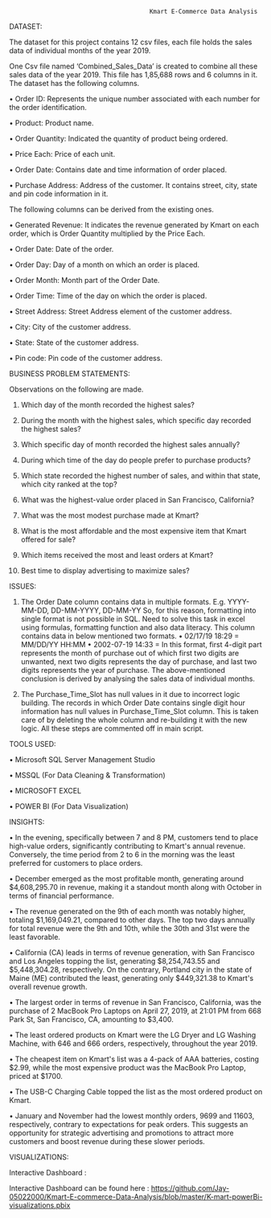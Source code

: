                                            Kmart E-Commerce Data Analysis



DATASET:

The dataset for this project contains 12 csv files, each file holds the sales data of individual months of the year 2019.

One Csv file named ‘Combined_Sales_Data’ is created to combine all these sales data of the year 2019. This file has 1,85,688 rows and 6 columns in it.
The dataset has the following columns.

• Order ID: Represents the unique number associated with each number for the order identification.

• Product: Product name.

• Order Quantity: Indicated the quantity of product being ordered.

• Price Each: Price of each unit.

• Order Date: Contains date and time information of order placed.

• Purchase Address: Address of the customer. It contains street, city, state and pin code information in it.

The following columns can be derived from the existing ones.

• Generated Revenue: It indicates the revenue generated by Kmart on each order, which is Order Quantity multiplied by the Price Each.

• Order Date: Date of the order.

• Order Day: Day of a month on which an order is placed.

• Order Month: Month part of the Order Date.

• Order Time: Time of the day on which the order is placed.

• Street Address: Street Address element of the customer address.

• City: City of the customer address.

• State: State of the customer address.

• Pin code: Pin code of the customer address.


BUSINESS PROBLEM STATEMENTS:

Observations on the following are made.

1) Which day of the month recorded the highest sales?

2) During the month with the highest sales, which specific day recorded the highest sales?

3) Which specific day of month recorded the highest sales annually?

4) During which time of the day do people prefer to purchase products?

5) Which state recorded the highest number of sales, and within that state, which city ranked at the top?

6) What was the highest-value order placed in San Francisco, California?

7) What was the most modest purchase made at Kmart?

8) What is the most affordable and the most expensive item that Kmart offered for sale?

10) Which items received the most and least orders at Kmart?

11) Best time to display advertising to maximize sales?

ISSUES:

1) The Order Date column contains data in multiple formats. E.g. YYYY-MM-DD, DD-MM-YYYY, DD-MM-YY So, for this reason, formatting into single format is not possible in SQL. Need to solve this task in excel using formulas, formatting function and also data literacy. This column contains data in below mentioned two formats. • 02/17/19 18:29 = MM/DD/YY HH:MM • 2002-07-19 14:33 = In this format, first 4-digit part represents the month of purchase out of which first two digits are unwanted, next two digits represents the day of purchase, and last two digits represents the year of purchase. The above-mentioned conclusion is derived by analysing the sales data of individual months.

2) The Purchase_Time_Slot has null values in it due to incorrect logic building. The records in which Order Date contains single digit hour information has null values in Purchase_Time_Slot column. This is taken care of by deleting the whole column and re-building it with the new logic. All these steps are commented off in main script.


TOOLS USED:

• Microsoft SQL Server Management Studio

• MSSQL (For Data Cleaning & Transformation)

• MICROSOFT EXCEL

• POWER BI (For Data Visualization)


INSIGHTS:

• In the evening, specifically between 7 and 8 PM, customers tend to place high-value orders, significantly contributing to Kmart's annual revenue. Conversely, the time period from 2 to 6 in the morning was the least preferred for customers to place orders.

• December emerged as the most profitable month, generating around $4,608,295.70 in revenue, making it a standout month along with October in terms of financial performance.

• The revenue generated on the 9th of each month was notably higher, totaling $1,169,049.21, compared to other days. The top two days annually for total revenue were the 9th and 10th, while the 30th and 31st were the least favorable.

• California (CA) leads in terms of revenue generation, with San Francisco and Los Angeles topping the list, generating $8,254,743.55 and $5,448,304.28, respectively. On the contrary, Portland city in the state of Maine (ME) contributed the least, generating only $449,321.38 to Kmart's overall revenue growth.

• The largest order in terms of revenue in San Francisco, California, was the purchase of 2 MacBook Pro Laptops on April 27, 2019, at 21:01 PM from 668 Park St, San Francisco, CA, amounting to $3,400.

• The least ordered products on Kmart were the LG Dryer and LG Washing Machine, with 646 and 666 orders, respectively, throughout the year 2019.

• The cheapest item on Kmart's list was a 4-pack of AAA batteries, costing $2.99, while the most expensive product was the MacBook Pro Laptop, priced at $1700.

• The USB-C Charging Cable topped the list as the most ordered product on Kmart.

• January and November had the lowest monthly orders, 9699 and 11603, respectively, contrary to expectations for peak orders. This suggests an opportunity for strategic advertising and promotions to attract more customers and boost revenue during these slower periods.

VISUALIZATIONS:

Interactive Dashboard :

Interactive Dashboard can be found here : https://github.com/Jay-05022000/Kmart-E-commerce-Data-Analysis/blob/master/K-mart-powerBi-visualizations.pbix

 

